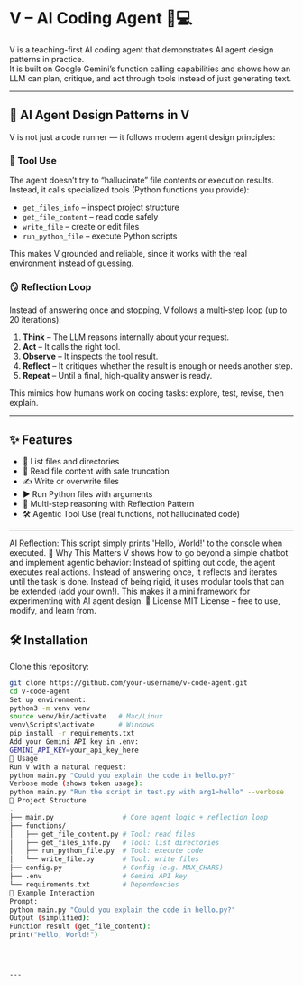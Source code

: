 # V – AI Coding Agent 🤖💻

V is a teaching-first AI coding agent that demonstrates AI agent design patterns in practice.  
It is built on Google Gemini’s function calling capabilities and shows how an LLM can plan, critique, and act through tools instead of just generating text.

---




## 🧠 AI Agent Design Patterns in V

V is not just a code runner — it follows modern agent design principles:

### 🔧 Tool Use
The agent doesn’t try to “hallucinate” file contents or execution results. Instead, it calls specialized tools (Python functions you provide):

- `get_files_info` – inspect project structure  
- `get_file_content` – read code safely  
- `write_file` – create or edit files  
- `run_python_file` – execute Python scripts  

This makes V grounded and reliable, since it works with the real environment instead of guessing.

### 🪞 Reflection Loop
Instead of answering once and stopping, V follows a multi-step loop (up to 20 iterations):

1. **Think** – The LLM reasons internally about your request.  
2. **Act** – It calls the right tool.  
3. **Observe** – It inspects the tool result.  
4. **Reflect** – It critiques whether the result is enough or needs another step.  
5. **Repeat** – Until a final, high-quality answer is ready.  

This mimics how humans work on coding tasks: explore, test, revise, then explain.

---

## ✨ Features

- 📂 List files and directories  
- 📖 Read file content with safe truncation  
- ✍️ Write or overwrite files  
- ▶️ Run Python files with arguments  
- 🔄 Multi-step reasoning with Reflection Pattern  
- 🛠️ Agentic Tool Use (real functions, not hallucinated code)  

---
AI Reflection:
This script simply prints 'Hello, World!' to the console when executed.
📌 Why This Matters
V shows how to go beyond a simple chatbot and implement agentic behavior:
Instead of spitting out code, the agent executes real actions.
Instead of answering once, it reflects and iterates until the task is done.
Instead of being rigid, it uses modular tools that can be extended (add your own!).
This makes it a mini framework for experimenting with AI agent design.
📜 License
MIT License – free to use, modify, and learn from.

## 🛠️ Installation

Clone this repository:

```bash
git clone https://github.com/your-username/v-code-agent.git
cd v-code-agent
Set up environment:
python3 -m venv venv
source venv/bin/activate   # Mac/Linux
venv\Scripts\activate      # Windows
pip install -r requirements.txt
Add your Gemini API key in .env:
GEMINI_API_KEY=your_api_key_here
🚀 Usage
Run V with a natural request:
python main.py "Could you explain the code in hello.py?"
Verbose mode (shows token usage):
python main.py "Run the script in test.py with arg1=hello" --verbose
📂 Project Structure
.
├── main.py                 # Core agent logic + reflection loop
├── functions/
│   ├── get_file_content.py # Tool: read files
│   ├── get_files_info.py   # Tool: list directories
│   ├── run_python_file.py  # Tool: execute code
│   └── write_file.py       # Tool: write files
├── config.py               # Config (e.g. MAX_CHARS)
├── .env                    # Gemini API key
└── requirements.txt        # Dependencies
🧩 Example Interaction
Prompt:
python main.py "Could you explain the code in hello.py?"
Output (simplified):
Function result (get_file_content):
print("Hello, World!")




---




